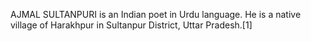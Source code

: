 AJMAL SULTANPURI is an Indian poet in Urdu language. He is a native village of Harakhpur in Sultanpur District, Uttar Pradesh.[1]
